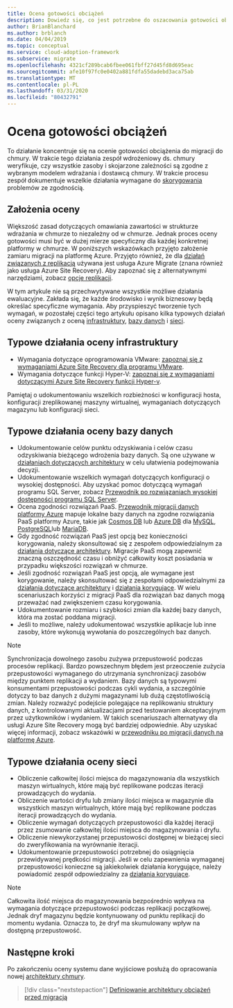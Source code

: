 ```yaml
---
title: Ocena gotowości obciążeń
description: Dowiedz się, co jest potrzebne do oszacowania gotowości obciążenia do migracji do chmury. Dowiesz się, jak sprawdzać poprawność wszystkich zasobów i skojarzonych zależności.
author: BrianBlanchard
ms.author: brblanch
ms.date: 04/04/2019
ms.topic: conceptual
ms.service: cloud-adoption-framework
ms.subservice: migrate
ms.openlocfilehash: 4321cf289bcab6fbee061fbff27d45fd8d695eac
ms.sourcegitcommit: afe10f97fc0e0402a881fdfa55dadebd3aca75ab
ms.translationtype: MT
ms.contentlocale: pl-PL
ms.lasthandoff: 03/31/2020
ms.locfileid: "80432791"
---
```

# <a name="evaluate-workload-readiness"></a>Ocena gotowości obciążeń

To działanie koncentruje się na ocenie gotowości obciążenia do migracji do chmury. W trakcie tego działania zespół wdrożeniowy ds. chmury weryfikuje, czy wszystkie zasoby i skojarzone zależności są zgodne z wybranym modelem wdrażania i dostawcą chmury. W trakcie procesu zespół dokumentuje wszelkie działania wymagane do [skorygowania](../migrate/remediate.md) problemów ze zgodnością.

## <a name="evaluation-assumptions"></a>Założenia oceny

Większość zasad dotyczących omawiania zawartości w strukturze wdrażania w chmurze to niezależny od w chmurze. Jednak proces oceny gotowości musi być w dużej mierze specyficzny dla każdej konkretnej platformy w chmurze. W poniższych wskazówkach przyjęto założenie zamiaru migracji na platformę Azure. Przyjęto również, że dla [działań związanych z replikacją](../migrate/replicate.md) używana jest usługa Azure Migrate (znana również jako usługa Azure Site Recovery). Aby zapoznać się z alternatywnymi narzędziami, zobacz [opcje replikacji](../migrate/replicate-options.md).

W tym artykule nie są przechwytywane wszystkie możliwe działania ewaluacyjne. Zakłada się, że każde środowisko i wynik biznesowy będą określać specyficzne wymagania. Aby przyspieszyć tworzenie tych wymagań, w pozostałej części tego artykułu opisano kilka typowych działań oceny związanych z oceną [infrastruktury](#common-infrastructure-evaluation-activities), [bazy danych](#common-database-evaluation-activities) i [sieci](#common-network-evaluation-activities).

## <a name="common-infrastructure-evaluation-activities"></a>Typowe działania oceny infrastruktury

- Wymagania dotyczące oprogramowania VMware: [zapoznaj się z wymaganiami Azure Site Recovery dla programu VMware](https://docs.microsoft.com/azure/site-recovery/vmware-physical-azure-support-matrix).
- Wymagania dotyczące funkcji Hyper-V: [zapoznaj się z wymaganiami dotyczącymi Azure Site Recovery funkcji Hyper-v](https://docs.microsoft.com/azure/site-recovery/hyper-v-azure-support-matrix).

Pamiętaj o udokumentowaniu wszelkich rozbieżności w konfiguracji hosta, konfiguracji zreplikowanej maszyny wirtualnej, wymaganiach dotyczących magazynu lub konfiguracji sieci.

## <a name="common-database-evaluation-activities"></a>Typowe działania oceny bazy danych

- Udokumentowanie celów punktu odzyskiwania i celów czasu odzyskiwania bieżącego wdrożenia bazy danych. Są one używane w [działaniach dotyczących architektury](./architect.md) w celu ułatwienia podejmowania decyzji.
- Udokumentowanie wszelkich wymagań dotyczących konfiguracji o wysokiej dostępności. Aby uzyskać pomoc dotyczącą wymagań programu SQL Server, zobacz [Przewodnik po rozwiązaniach wysokiej dostępności programu SQL Server](https://docs.microsoft.com/sql/sql-server/failover-clusters/high-availability-solutions-sql-server).
- Ocena zgodności rozwiązań PaaS. [Przewodnik migracji danych platformy Azure](https://datamigration.microsoft.com) mapuje lokalne bazy danych na zgodne rozwiązania PaaS platformy Azure, takie jak [Cosmos DB](https://docs.microsoft.com/azure/cosmos-db) lub [Azure DB](https://docs.microsoft.com/azure/sql-database) dla [MySQL](https://docs.microsoft.com/azure/mysql), [PostgreSQL](https://docs.microsoft.com/azure/postgresql)lub [MariaDB](https://docs.microsoft.com/azure/mariadb).
- Gdy zgodność rozwiązań PaaS jest opcją bez konieczności korygowania, należy skonsultować się z zespołem odpowiedzialnym za [działania dotyczące architektury](./architect.md). Migracje PaaS mogą zapewnić znaczną oszczędność czasu i obniżyć całkowity koszt posiadania w przypadku większości rozwiązań w chmurze.
- Jeśli zgodność rozwiązań PaaS jest opcją, ale wymagane jest korygowanie, należy skonsultować się z zespołami odpowiedzialnymi za [działania dotyczące architektury](./architect.md) i [działania korygujące](../migrate/remediate.md). W wielu scenariuszach korzyści z migracji PaaS dla rozwiązań baz danych mogą przeważać nad zwiększeniem czasu korygowania.
- Udokumentowanie rozmiaru i szybkości zmian dla każdej bazy danych, która ma zostać poddana migracji.
- Jeśli to możliwe, należy udokumentować wszystkie aplikacje lub inne zasoby, które wykonują wywołania do poszczególnych baz danych.

> [!NOTE]
> Synchronizacja dowolnego zasobu zużywa przepustowość podczas procesów replikacji. Bardzo powszechnym błędem jest przeoczenie zużycia przepustowości wymaganego do utrzymania synchronizacji zasobów między punktem replikacji a wydaniem. Bazy danych są typowymi konsumentami przepustowości podczas cykli wydania, a szczególnie dotyczy to baz danych z dużymi magazynami lub dużą częstotliwością zmian. Należy rozważyć podejście polegające na replikowaniu struktury danych, z kontrolowanymi aktualizacjami przed testowaniem akceptacyjnym przez użytkowników i wydaniem. W takich scenariuszach alternatywy dla usługi Azure Site Recovery mogą być bardziej odpowiednie. Aby uzyskać więcej informacji, zobacz wskazówki w [przewodniku po migracji danych na platformę Azure](https://datamigration.microsoft.com).

## <a name="common-network-evaluation-activities"></a>Typowe działania oceny sieci

- Obliczenie całkowitej ilości miejsca do magazynowania dla wszystkich maszyn wirtualnych, które mają być replikowane podczas iteracji prowadzących do wydania.
- Obliczenie wartości dryfu lub zmiany ilości miejsca w magazynie dla wszystkich maszyn wirtualnych, które mają być replikowane podczas iteracji prowadzących do wydania.
- Obliczenie wymagań dotyczących przepustowości dla każdej iteracji przez zsumowanie całkowitej ilości miejsca do magazynowania i dryfu.
- Obliczenie niewykorzystanej przepustowości dostępnej w bieżącej sieci do zweryfikowania na wyrównanie iteracji.
- Udokumentowanie przepustowości potrzebnej do osiągnięcia przewidywanej prędkości migracji. Jeśli w celu zapewnienia wymaganej przepustowości konieczne są jakiekolwiek działania korygujące, należy powiadomić zespół odpowiedzialny za [działania korygujące](../migrate/remediate.md).

> [!NOTE]
> Całkowita ilość miejsca do magazynowania bezpośrednio wpływa na wymagania dotyczące przepustowości podczas replikacji początkowej. Jednak dryf magazynu będzie kontynuowany od punktu replikacji do momentu wydania. Oznacza to, że dryf ma skumulowany wpływ na dostępną przepustowość.

## <a name="next-steps"></a>Następne kroki

Po zakończeniu oceny systemu dane wyjściowe posłużą do opracowania nowej [architektury chmury](./architect.md).

> [!div class="nextstepaction"]
> [Definiowanie architektury obciążeń przed migracją](./architect.md)
